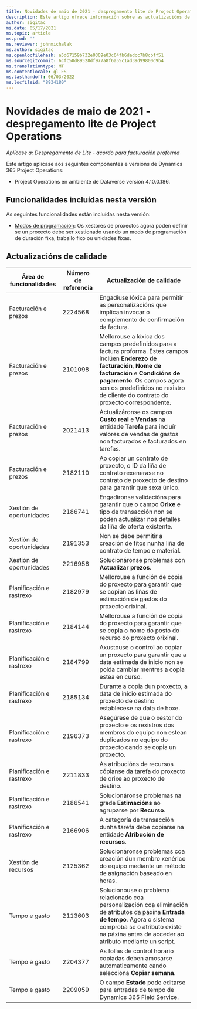 ```yaml
---
title: Novidades de maio de 2021 - despregamento lite de Project Operations
description: Este artigo ofrece información sobre as actualizacións de calidade dispoñibles na versión de maio de 2021 do despregamento lite de Project Operations.
author: sigitac
ms.date: 05/17/2021
ms.topic: article
ms.prod: ''
ms.reviewer: johnmichalak
ms.author: sigitac
ms.openlocfilehash: a5d67159b732e0309e03c64fb6dadcc7b8cbff51
ms.sourcegitcommit: 6cfc50d89528df977a8f6a55c1ad39d99800d9b4
ms.translationtype: MT
ms.contentlocale: gl-ES
ms.lasthandoff: 06/03/2022
ms.locfileid: "8934180"
---
```

# <a name="whats-new-may-2021---project-operations-lite-deployment"></a>Novidades de maio de 2021 - despregamento lite de Project Operations

_Aplícase a: Despregamento de Lite - acordo para facturación proforma_

Este artigo aplícase aos seguintes compoñentes e versións de Dynamics 365 Project Operations:

   - Project Operations en ambiente de Dataverse versión 4.10.0.186.

## <a name="features-included-in-this-release"></a>Funcionalidades incluídas nesta versión

As seguintes funcionalidades están incluídas nesta versión:

- [Modos de programación](../../project-management/scheduling-modes.md): Os xestores de proxectos agora poden definir se un proxecto debe ser xestionado usando un modo de programación de duración fixa, traballo fixo ou unidades fixas.

## <a name="quality-updates"></a>Actualizacións de calidade

| **Área de funcionalidades** | **Número de referencia** | **Actualización de calidade** |
| --- | --- | --- |
| Facturación e prezos | 2224568 | Engadiuse lóxica para permitir as personalizacións que implican invocar o complemento de confirmación da factura. |
| Facturación e prezos | 2101098 | Mellorouse a lóxica dos campos predefinidos para a factura proforma. Estes campos inclúen **Enderezo de facturación**, **Nome de facturación** e **Condicións de pagamento**. Os campos agora son os predefinidos no rexistro de cliente do contrato do proxecto correspondente. |
| Facturación e prezos | 2021413 | Actualizáronse os campos **Custo real** e **Vendas** na entidade **Tarefa** para incluír valores de vendas de gastos non facturados e facturados en tarefas. |
| Facturación e prezos | 2182110 | Ao copiar un contrato de proxecto, o ID da liña de contrato rexenerase no contrato de proxecto de destino para garantir que sexa único. |
| Xestión de oportunidades | 2186741 | Engadíronse validacións para garantir que o campo **Orixe** e tipo de transacción non se poden actualizar nos detalles da liña de oferta existente. |
| Xestión de oportunidades | 2191353 | Non se debe permitir a creación de fitos nunha liña de contrato de tempo e material. |
| Xestión de oportunidades | 2216956 | Solucionáronse problemas con **Actualizar prezos**. |
| Planificación e rastrexo | 2182979 | Mellorouse a función de copia do proxecto para garantir que se copian as liñas de estimación de gastos do proxecto orixinal. |
| Planificación e rastrexo | 2184144 | Mellorouse a función de copia do proxecto para garantir que se copia o nome do posto do recurso do proxecto orixinal. |
| Planificación e rastrexo | 2184799 | Axustouse o control ao copiar un proxecto para garantir que a data estimada de inicio non se poida cambiar mentres a copia estea en curso. |
| Planificación e rastrexo | 2185134 | Durante a copia dun proxecto, a data de inicio estimada do proxecto de destino establécese na data de hoxe. |
| Planificación e rastrexo | 2196373 | Asegúrese de que o xestor do proxecto e os rexistros dos membros do equipo non estean duplicados no equipo do proxecto cando se copia un proxecto. |
| Planificación e rastrexo | 2211833 | As atribucións de recursos cópianse da tarefa do proxecto de orixe ao proxecto de destino. |
| Planificación e rastrexo | 2186541 | Solucionáronse problemas na grade **Estimacións** ao agruparse por **Recurso**. |
| Planificación e rastrexo | 2166906 | A categoría de transacción dunha tarefa debe copiarse na entidade **Atribución de recursos**. |
| Xestión de recursos | 2125362 | Solucionáronse problemas coa creación dun membro xenérico do equipo mediante un método de asignación baseado en horas. |
| Tempo e gasto | 2113603 | Solucionouse o problema relacionado coa personalización coa eliminación de atributos da páxina **Entrada de tempo**. Agora o sistema comproba se o atributo existe na páxina antes de acceder ao atributo mediante un script. |
| Tempo e gasto | 2204377 | As follas de control horario copiadas deben amosarse automaticamente cando selecciona **Copiar semana**. |
| Tempo e gasto | 2209059 | O campo **Estado** pode editarse para entradas de tempo de Dynamics 365 Field Service. |
